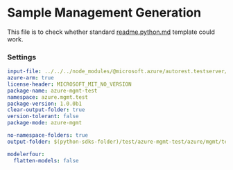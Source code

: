 # Sample Management Generation

This file is to check whether standard [readme.python.md](https://github.com/Azure/azure-rest-api-specs/blob/main/documentation/samplefiles/readme.python.md) template could work.

### Settings

``` yaml $(python)
input-file: ../../../node_modules/@microsoft.azure/autorest.testserver/swagger/body-array.json
azure-arm: true
license-header: MICROSOFT_MIT_NO_VERSION
package-name: azure-mgmt-test
namespace: azure.mgmt.test
package-version: 1.0.0b1
clear-output-folder: true
version-tolerant: false
package-mode: azure-mgmt
```

``` yaml $(python)
no-namespace-folders: true
output-folder: $(python-sdks-folder)/test/azure-mgmt-test/azure/mgmt/test
```

``` yaml $(python)
modelerfour:
  flatten-models: false
```

